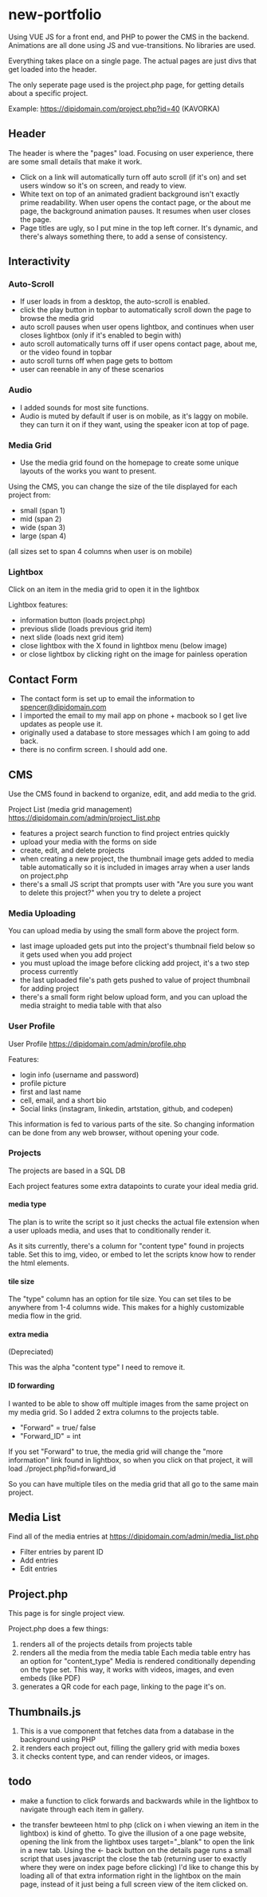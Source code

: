 # new-portfolio

Using VUE JS for a front end, and PHP to power the CMS in the backend. Animations are all done using JS and vue-transitions. No libraries are used.

Everything takes place on a single page. The actual pages are just divs that get loaded into the header.

The only seperate page used is the project.php page, for getting details about a specific project.

Example: https://dipidomain.com/project.php?id=40 (KAVORKA)

## Header
The header is where the "pages" load. Focusing on user experience, there are some small details that make it work. 

- Click on a link will automatically turn off auto scroll (if it's on) and set users window so it's on screen, and ready to view.
- White text on top of an animated gradient background isn't exactly prime readability. When user opens the contact page, or the about me page, the background animation pauses. It resumes when user closes the page.
- Page titles are ugly, so I put mine in the top left corner. It's dynamic, and there's always something there, to add a sense of consistency.

## Interactivity

### Auto-Scroll
- If user loads in from a desktop, the auto-scroll is enabled.
- click the play button in topbar to automatically scroll down the page to browse the media grid
- auto scroll pauses when user opens lightbox, and continues when user closes lightbox (only if it's enabled to begin with)
- auto scroll automatically turns off if user opens contact page, about me, or the video found in topbar
- auto scroll turns off when page gets to bottom
- user can reenable in any of these scenarios

### Audio 
- I added sounds for most site functions.
- Audio is muted by default if user is on mobile, as it's laggy on mobile. they can turn it on if they want, using the speaker icon at top of page.


### Media Grid
- Use the media grid found on the homepage to create some unique layouts of the works you want to present. 

Using the CMS, you can change the size of the tile displayed for each project from:
- small (span 1)
- mid (span 2)
- wide (span 3)
- large (span 4)

(all sizes set to span 4 columns when user is on mobile)

### Lightbox

Click on an item in the media grid to open it in the lightbox

Lightbox features:
- information button (loads project.php)
- previous slide (loads previous grid item)
- next slide (loads next grid item)
- close lightbox with the X found in lightbox menu (below image)
- or close lightbox by clicking right on the image for painless operation

## Contact Form
- The contact form is set up to email the information to spencer@dipidomain.com
- I imported the email to my mail app on phone + macbook so I get live updates as people use it.
- originally used a database to store messages which I am going to add back.
- there is no confirm screen. I should add one.

## CMS

Use the CMS found in backend to organize, edit, and add media to the grid.

Project List (media grid management) https://dipidomain.com/admin/project_list.php

- features a project search function to find project entries quickly
- upload your media with the forms on side
- create, edit, and delete projects
- when creating a new project, the thumbnail image gets added to media table automatically so it is included in images array when a user lands on project.php
- there's a small JS script that prompts user with "Are you sure you want to delete this project?" when you try to delete a project

### Media Uploading

You can upload media by using the small form above the project form. 

- last image uploaded gets put into the project's thumbnail field below so it gets used when you add project
- you must upload the image before clicking add project, it's a two step process currently
- the last uploaded file's path gets pushed to value of project thumbnail for adding project
- there's a small form right below upload form, and you can upload the media straight to media table with that also

### User Profile

User Profile https://dipidomain.com/admin/profile.php

Features:
- login info (username and password)
- profile picture
- first and last name
- cell, email, and a short bio
- Social links (instagram, linkedin, artstation, github, and codepen)

This information is fed to various parts of the site. So changing information can be done from any web browser, without opening your code.

### Projects

The projects are based in a SQL DB

Each project features some extra datapoints to curate your ideal media grid.

#### media type
The plan is to write the script so it just checks the actual file extension when a user uploads media, and uses that to conditionally render it. 

As it sits currently, there's a column for "content type" found in projects table. Set this to img, video, or embed to let the scripts know how to render the html elements.

#### tile size

The "type" column has an option for tile size. You can set tiles to be anywhere from 1-4 columns wide. This makes for a highly customizable media flow in the grid.

#### extra media

(Depreciated)

This was the alpha "content type" I need to remove it.

#### ID forwarding

I wanted to be able to show off multiple images from the same project on my media grid. So I added 2 extra columns to the projects table. 

- "Forward" = true/ false
- "Forward_ID" = int

If you set "Forward" to true, the media grid will change the "more information" link found in lightbox, so when you click on that project, it will load ./project.php?id=forward_id

So you can have multiple tiles on the media grid that all go to the same main project.

## Media List

Find all of the media entries at https://dipidomain.com/admin/media_list.php

- Filter entries by parent ID
- Add entries
- Edit entries

## Project.php

This page is for single project view.

Project.php does a few things:
1. renders all of the projects details from projects table
2. renders all the media from the media table
Each media table entry has an option for "content_type"
Media is rendered conditionally depending on the type set. 
This way, it works with videos, images, and even embeds (like PDF)
3. generates a QR code for each page, linking to the page it's on.

## Thumbnails.js

1. This is a vue component that fetches data from a database in the background using PHP
2. it renders each project out, filling the gallery grid with media boxes
3. it checks content type, and can render videos, or images.

## todo

- make a function to click forwards and backwards while in the lightbox to navigate through each item in gallery.

- the transfer bewteeen html to php (click on i when viewing an item in the lightbox) is kind of ghetto. To give the illusion of a one page website, opening the link from the lightbox uses target="_blank" to open the link in a new tab. Using the <- back button on the details page runs a small script that uses javascript the close the tab (returning user to exactly where they were on index page before clicking) I'd like to change this by loading all of that extra information right in the lightbox on the main page, instead of it just being a full screen view of the item clicked on. 